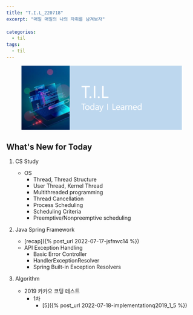 ```yaml
---
title: "T.I.L_220718"
excerpt: "매일 매일의 나의 자취를 남겨보자"

categories:
  - til
tags:
  - til
---
```

<figure>
    <img src="/assets/images/til_image.png">
</figure>

## What's New for Today   
1. CS Study
    - OS
        - Thread, Thread Structure
        - User Thread, Kernel Thread
        - Multithreaded programming
        - Thread Cancellation
        - Process Scheduling
        - Scheduling Criteria
        - Preemptive/Nonpreemptive scheduling


2. Java Spring Framework
    - [recap]({% post_url 2022-07-17-jsfmvc14 %})
    - API Exception Handling
        - Basic Error Controller
        - HandlerExceptionResolver
        - Spring Built-in Exception Resolvers

3. Algorithm
    - 2019 카카오 코딩 테스트
        - 1차
            - [5]({% post_url 2022-07-18-implementationq2019_1_5 %})

  
  




